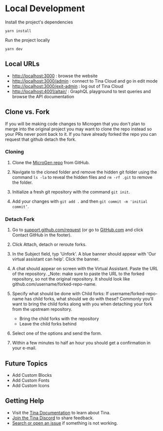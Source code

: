 # Local Development

Install the project's dependencies

```
yarn install
```

Run the project locally

```
yarn dev
```

## Local URLs

- <http://localhost:3000> : browse the website
- <http://localhost:3000/admin> : connect to Tina Cloud and go in edit mode
- <http://localhost:3000/exit-admin> : log out of Tina Cloud
- <http://localhost:4001/altair/> : GraphQL playground to test queries and browse the API documentation

## Clone vs. Fork

If you will be making code changes to Microgen that you don't plan to merge into the original project you may want to clone the repo instead so  your PRs never point back to it. If you have already forked the repo you can request that github detach the fork.

### Cloning

1. Clone the [MicroGen repo](https://github.com/pathfindertools/microgen) from GitHub.

2. Navigate to the cloned folder and remove the hidden git folder using the command ```ls -la``` to reveal the hidden files and ```rm -rf .git``` to remove the folder.

3. Initialize a fresh git repository with the command ```git init```.

4. Add your changes with ```git add .``` and then ```git commit -m 'initial commit’```.

### Detach Fork

1. Go to [support.github.com/request](support.github.com/request) (or go to [GitHub.com](GitHub.com) and click Contact GitHub in the footer).

2. Click Attach, detach or reroute forks.

3. In the Subject field, typ 'Unfork'. A blue banner should appear with 'Our virtual assistant can help'. Click the banner.

4. A chat should appear on screen with the Virtual Assistant. Paste the URL of the repository.
_Note: make sure to paste the URL to the forked repository, so not the original repository. It should look like github.com/username/forked-repo-name.

5. Specify what should be done with Child forks:
  If username/forked-repo-name has child forks, what should we do with these?
Commonly you'll want to bring the child forks along with you when detaching your fork from the upstream repository.

    - Bring the child forks with the repository
    - Leave the child forks behind

6. Select one of the options and send the form.

7. Within a few minutes to half an hour you should get a confirmation in your e-mail.

## Future Topics

- Add Custom Blocks
- Add Custom Fonts
- Add Custom Icons

## Getting Help

- Visit the [Tina Documentation](https://tina.io/docs/) to learn about Tina.
- [Join the Tina Discord](https://discord.gg/zumN63Ybpf) to share feedback.
- [Search or open an issue](https://github.com/tinacms/tinacms/issues) if something is not working.
